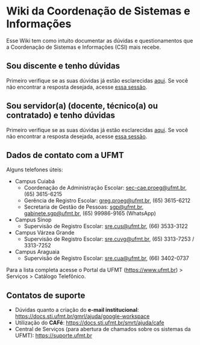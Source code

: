 # Wiki da Coordenação de Sistemas e Informações

Esse Wiki tem como intuito documentar as dúvidas e questionamentos que a Coordenação de Sistemas e Informações (CSI) mais recebe.

## Sou discente e tenho dúvidas

Primeiro verifique se as suas dúvidas já estão esclarecidas [aqui](../duvidas). Se você não encontrar a resposta desejada, acesse [essa sessão](../duvidas/discente).

## Sou servidor(a) (docente, técnico(a) ou contratado) e tenho dúvidas

Primeiro verifique se as suas dúvidas já estão esclarecidas [aqui](../duvidas). Se você não encontrar a resposta desejada, acesse [essa sessão](../duvidas/servidor).

## Dados de contato com a UFMT

Alguns telefones úteis:

* Campus Cuiabá
    * Coordenação de Administração Escolar: <sec-cae.proeg@ufmt.br>, (65) 3615-6215
    * Gerência de Registro Escolar: <greg.proeg@ufmt.br>, (65) 3615-6212
    * Secretaria de Gestão de Pessoas: <sgp@ufmt.br>, <gabinete.sgp@ufmt.br>, (65) 99986-9165 (WhatsApp)
* Campus Sinop
    * Supervisão de Registro Escolar: <sre.cus@ufmt.br>, (66) 3533-3122
* Campus Várzea Grande
    * Supervisão de Registro Escolar: <sre.cuvg@ufmt.br>, (65) 3313-7253 / 3313-7252
* Campus Araguaia
    * Supervisão de Registro Escolar: <sre.cua@ufmt.br>, (66) 3402-0737

Para a lista completa acesse o Portal da UFMT (<https://www.ufmt.br>) > Serviços > Catálogo Telefônico.

## Contatos de suporte

- Dúvidas quanto a criação do **e-mail institucional**: <https://docs.sti.ufmt.br/gmrl/ajuda/google-workspace>
- Utilização do **CAFé**: <https://docs.sti.ufmt.br/smrt/ajuda/cafe>
- Central de Serviços (para abertura de chamados sobre os sistemas da UFMT): <https://suporte.ufmt.br>